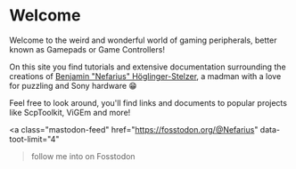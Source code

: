 # Welcome

Welcome to the weird and wonderful world of gaming peripherals, better known as Gamepads or Game Controllers!

On this site you find tutorials and extensive documentation surrounding the creations of [Benjamin "Nefarius" Höglinger-Stelzer](https://github.com/nefarius), a madman with a love for puzzling and Sony hardware 😁

Feel free to look around, you'll find links and documents to popular projects like ScpToolkit, ViGEm and more!

<a class="mastodon-feed"
   href="https://fosstodon.org/@Nefarius"
   data-toot-limit="4"
   >follow me into on Fosstodon</a>
